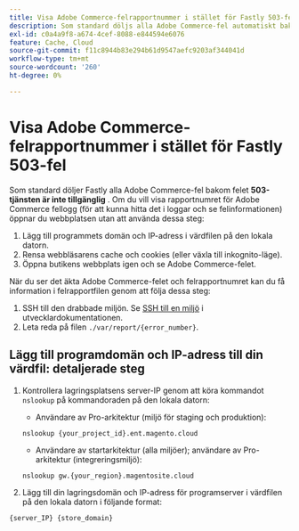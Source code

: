 ```yaml
---
title: Visa Adobe Commerce-felrapportnummer i stället för Fastly 503-fel
description: Som standard döljs alla Adobe Commerce-fel automatiskt bakom felet **503 Service Unavailable**. Om du vill visa rapportnumret för Adobe Commerce fellogg (för att kunna hitta det i loggar och se felinformationen) öppnar du webbplatsen utan att använda dessa steg:"
exl-id: c0a4a9f8-a674-4cef-8088-e844594e6076
feature: Cache, Cloud
source-git-commit: f11c8944b83e294b61d9547aefc9203af344041d
workflow-type: tm+mt
source-wordcount: '260'
ht-degree: 0%

---
```


# Visa Adobe Commerce-felrapportnummer i stället för Fastly 503-fel

Som standard döljer Fastly alla Adobe Commerce-fel bakom felet **503-tjänsten är inte tillgänglig** . Om du vill visa rapportnumret för Adobe Commerce fellogg (för att kunna hitta det i loggar och se felinformationen) öppnar du webbplatsen utan att använda dessa steg:

1. Lägg till programmets domän och IP-adress i värdfilen på den lokala datorn.
1. Rensa webbläsarens cache och cookies (eller växla till inkognito-läge).
1. Öppna butikens webbplats igen och se Adobe Commerce-felet.

När du ser det äkta Adobe Commerce-felet och felrapportnumret kan du få information i felrapportfilen genom att följa dessa steg:

1. SSH till den drabbade miljön. Se [SSH till en miljö](https://devdocs.magento.com/guides/v2.3/cloud/env/environments-ssh.html#ssh) i utvecklardokumentationen.
1. Leta reda på filen `./var/report/{error_number}`.

## Lägg till programdomän och IP-adress till din värdfil: detaljerade steg

1. Kontrollera lagringsplatsens server-IP genom att köra kommandot `nslookup` på kommandoraden på den lokala datorn:
   * Användare av Pro-arkitektur (miljö för staging och produktion):

   ```
   nslookup {your_project_id}.ent.magento.cloud
   ```

   * Användare av startarkitektur (alla miljöer); användare av Pro-arkitektur (integreringsmiljö):

   ```
   nslookup gw.{your_region}.magentosite.cloud
   ```

1. Lägg till din lagringsdomän och IP-adress för programserver i värdfilen på den lokala datorn i följande format:

```
{server_IP} {store_domain}
```
